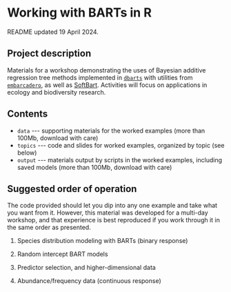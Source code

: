 Working with BARTs in R
=======================


README updated 19 April 2024.


Project description
-------------------

Materials for a workshop demonstrating the uses of Bayesian additive regression tree methods implemented in [`dbarts`](https://cran.r-project.org/web/packages/dbarts) with utilities from [`embarcadero`](https://www.github.com/cjcarlson/embarcadero), as well as [SoftBart](https://www.github.com/theodds/SoftBART). Activities will focus on applications in ecology and biodiversity research.


Contents
--------

- `data` --- supporting materials for the worked examples (more than 100Mb, download with care)
- `topics` --- code and slides for worked examples, organized by topic (see below)
- `output` --- materials output by scripts in the worked examples, including saved models (more than 100Mb, download with care)


Suggested order of operation
----------------------------

The code provided should let you dip into any one example and take what you want from it. However, this material was developed for a multi-day workshop, and that experience is best reproduced if you work through it in the same order as presented.

1. Species distribution modeling with BARTs (binary response)

2. Random intercept BART models

3. Predictor selection, and higher-dimensional data

4. Abundance/frequency data (continuous response)


